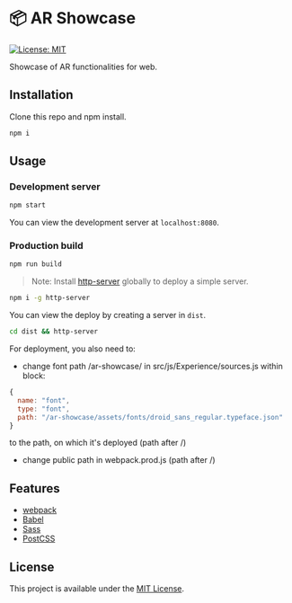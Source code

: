 # 📦 AR Showcase

[![License: MIT](https://img.shields.io/badge/License-MIT-blue.svg)](https://opensource.org/licenses/MIT)

Showcase of AR functionalities for web.

## Installation

Clone this repo and npm install.

```bash
npm i
```

## Usage

### Development server

```bash
npm start
```

You can view the development server at `localhost:8080`.

### Production build

```bash
npm run build
```

> Note: Install [http-server](https://www.npmjs.com/package/http-server) globally to deploy a simple server.

```bash
npm i -g http-server
```

You can view the deploy by creating a server in `dist`.

```bash
cd dist && http-server
```

For deployment, you also need to:

- change font path /ar-showcase/ in src/js/Experience/sources.js within block:

```javascript
{
  name: "font",
  type: "font",
  path: "/ar-showcase/assets/fonts/droid_sans_regular.typeface.json" 
}
```

to the path, on which it's deployed (path after /)

- change public path in webpack.prod.js (path after /)


## Features

- [webpack](https://webpack.js.org/)
- [Babel](https://babeljs.io/)
- [Sass](https://sass-lang.com/)
- [PostCSS](https://postcss.org/)

## License

This project is available under the [MIT License](LICENSE).

